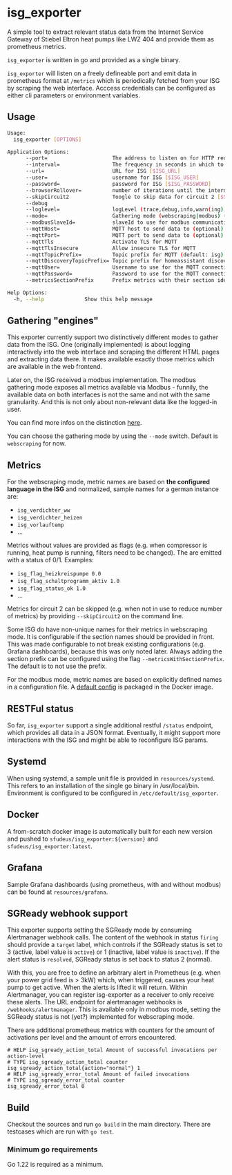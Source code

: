 # isg_exporter

A simple tool to extract relevant status data from the Internet Service Gateway of Stiebel Eltron heat pumps like LWZ 404 and provide them as prometheus metrics.

`isg_exporter` is written in go and provided as a single binary.

`isg_exporter` will listen on a freely defineable port and emit data in prometheus format at `/metrics` which is periodically fetched from your ISG by scraping the web interface.
Acccess credentials can be configured as either cli parameters or environment variables.

## Usage

```bash
Usage:
  isg_exporter [OPTIONS]

Application Options:
      --port=                     The address to listen on for HTTP requests. (default: 8080) [$EXPORTER_PORT]
      --interval=                 The frequency in seconds in which to gather data (default: 60) [$INTERVAL]
      --url=                      URL for ISG [$ISG_URL]
      --user=                     username for ISG [$ISG_USER]
      --password=                 password for ISG [$ISG_PASSWORD]
      --browserRollover=          number of iterations until the internal browser is recreated (default: 60)
      --skipCircuit2              Toogle to skip data for circuit 2 [$SKIP_CIRCUIT_2]
      --debug
      --loglevel=                 logLevel (trace,debug,info,warn(ing),error,fatal,panic) (default: warn)
      --mode=                     Gathering mode (webscraping|modbus) (default: webscraping)
      --modbusSlaveId=            slaveId to use for modbus communication (default: 1)
      --mqttHost=                 MQTT host to send data to (optional)
      --mqttPort=                 MQTT port to send data to (optional) (default: 1883)
      --mqttTls                   Activate TLS for MQTT
      --mqttTlsInsecure           Allow insecure TLS for MQTT
      --mqttTopicPrefix=          Topic prefix for MQTT (default: isg)
      --mqttDiscoveryTopicPrefix= Topic prefix for homeassistant discovery (default: homeassistant)
      --mqttUser=                 Username to use for the MQTT connection [$MQTT_USER]
      --mqttPassword=             Password to use for the MQTT connection [$MQTT_PASSWORD]
      --metricsSectionPrefix      Prefix metrics with their section identifier in webscraping mode [$METRICS_SECTION_PREFIX]

Help Options:
  -h, --help             Show this help message
```

## Gathering "engines"

This exporter currently support two distinctively different modes to gather data from the ISG.
One (originally implemented) is about logging interactively into the web interface and scraping the different HTML pages and extracting data there. It makes available exactly those metrics which are available in the web frontend.

Later on, the ISG received a modbus implementation. The modbus gathering mode exposes all metrics available via Modbus - funnily, the available data on both interfaces is not the same and not with the same granularity. And this is not only about non-relevant data like the logged-in user.

You can find more infos on the distinction [here](SCRAPING_MODBUS.md).

You can choose the gathering mode by using the `--mode` switch. Default is `webscraping` for now.

## Metrics

For the webscraping mode, metric names are based on __the configured language in the ISG__ and normalized, sample names for a german instance are:

* `isg_verdichter_ww`
* `isg_verdichter_heizen`
* `isg_vorlauftemp`
* ...

Metrics without values are provided as flags (e.g. when compressor is running, heat pump is running, filters need to be changed). The are emitted with a status of 0/1.
Examples:

* `isg_flag_heizkreispumpe 0.0`
* `isg_flag_schaltprogramm_aktiv 1.0`
* `isg_flag_status_ok 1.0`
* ...

Metrics for circuit 2 can be skipped (e.g. when not in use to reduce number of metrics) by providing `--skipCircuit2` on the command line.

Some ISG do have non-unique names for their metrics in webscraping mode. It is configurable if the section names should be provided in front.
This was made configurable to not break existing configurations (e.g. Grafana dashboards), because this was only noted later.
Always adding the section prefix can be configured using the flag `--metricsWithSectionPrefix`. The default is to not use the prefix.

For the modbus mode, metric names are based on explicitly defined names in a configuration file. A [default config](modbus-mapping.yaml) is packaged in the Docker image.

## RESTFul status

So far, `isg_exporter` support a single additional restful `/status` endpoint, which provides all data in a JSON format. Eventually, it might support more interactions with the ISG and might be able to reconfigure ISG params.

## Systemd

When using systemd, a sample unit file is provided in `resources/systemd`. This refers to an installation of the single go binary in /usr/local/bin. Environment is configured to be configured in `/etc/default/isg_exporter`.

## Docker

A from-scratch docker image is automatically built for each new version and pushed to `sfudeus/isg_exporter:${version}` and `sfudeus/isg_exporter:latest`.

## Grafana

Sample Grafana dashboards (using prometheus, with and without modbus) can be found at `resources/grafana`.

## SGReady webhook support

This exporter supports setting the SGReady mode by consuming Alertmanager webhook calls.
The content of the webhook in status `firing` should provide a `target` label, which controls if the SGReady status is set to 3 (active, label value is `active`) or 1 (inactive, label value is `inactive`).
If the alert status is `resolved`, SGReady status is set back to status 2 (normal).

With this, you are free to define an arbitrary alert in Prometheus (e.g. when your power grid feed is > 3kW) which, when triggered, causes your heat pump to get active. When the alerts is lifted it will return.
Within Alertmanager, you can register isg-exporter as a receiver to only receive these alerts.
The URL endpoint for alertmanager webhooks is `/webhooks/alertmanager`.
This is available only in modbus mode, setting the SGReady status is not (yet?) implemented for webscraping mode.

There are additional prometheus metrics with counters for the amount of activations per level and the amount of errors encountered.

```text
# HELP isg_sgready_action_total Amount of successful invocations per action-level
# TYPE isg_sgready_action_total counter
isg_sgready_action_total{action="normal"} 1
# HELP isg_sgready_error_total Amount of failed invocations
# TYPE isg_sgready_error_total counter
isg_sgready_error_total 0
```

## Build

Checkout the sources and run `go build` in the main directory. There are testcases which are run with `go test`.

### Minimum go requirements

Go 1.22 is required as a minimum.
